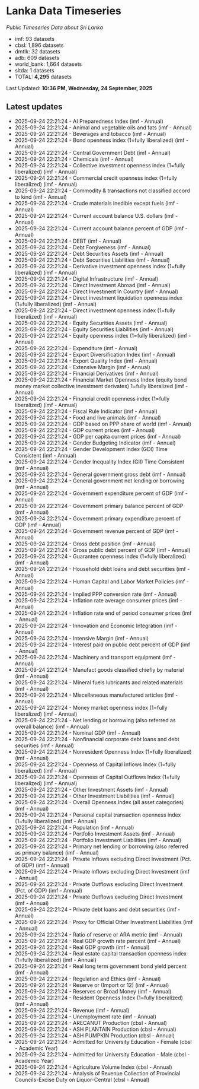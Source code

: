 # Lanka Data Timeseries
*Public Timeseries Data about Sri Lanka*

* imf: 93 datasets
* cbsl: 1,896 datasets
* dmtlk: 32 datasets
* adb: 609 datasets
* world_bank: 1,664 datasets
* sltda: 1 datasets
* TOTAL: **4,295** datasets

Last Updated: **10:36 PM, Wednesday, 24 September, 2025**

## Latest updates

* 2025-09-24 22:21:24 - AI Preparedness Index (imf - Annual)
* 2025-09-24 22:21:24 - Animal and vegetable oils and fats (imf - Annual)
* 2025-09-24 22:21:24 - Beverages and tobacco (imf - Annual)
* 2025-09-24 22:21:24 - Bond openness index (1=fully liberalized) (imf - Annual)
* 2025-09-24 22:21:24 - Central Government Debt (imf - Annual)
* 2025-09-24 22:21:24 - Chemicals (imf - Annual)
* 2025-09-24 22:21:24 - Collective investment openness index (1=fully liberalized) (imf - Annual)
* 2025-09-24 22:21:24 - Commercial credit openness index (1=fully liberalized) (imf - Annual)
* 2025-09-24 22:21:24 - Commodity & transactions not classified accord to kind (imf - Annual)
* 2025-09-24 22:21:24 - Crude materials inedible except fuels (imf - Annual)
* 2025-09-24 22:21:24 - Current account balance U.S. dollars (imf - Annual)
* 2025-09-24 22:21:24 - Current account balance percent of GDP (imf - Annual)
* 2025-09-24 22:21:24 - DEBT (imf - Annual)
* 2025-09-24 22:21:24 - Debt Forgiveness (imf - Annual)
* 2025-09-24 22:21:24 - Debt Securities Assets (imf - Annual)
* 2025-09-24 22:21:24 - Debt Securities Liabilities (imf - Annual)
* 2025-09-24 22:21:24 - Derivative investment openness index (1=fully liberalized) (imf - Annual)
* 2025-09-24 22:21:24 - Digital Infrastructure (imf - Annual)
* 2025-09-24 22:21:24 - Direct Investment Abroad (imf - Annual)
* 2025-09-24 22:21:24 - Direct Investment In Country (imf - Annual)
* 2025-09-24 22:21:24 - Direct investment liquidation openness index (1=fully liberalized) (imf - Annual)
* 2025-09-24 22:21:24 - Direct investment openness index (1=fully liberalized) (imf - Annual)
* 2025-09-24 22:21:24 - Equity Securities Assets (imf - Annual)
* 2025-09-24 22:21:24 - Equity Securities Liabilities (imf - Annual)
* 2025-09-24 22:21:24 - Equity openness index (1=fully liberalized) (imf - Annual)
* 2025-09-24 22:21:24 - Expenditure (imf - Annual)
* 2025-09-24 22:21:24 - Export Diversification Index (imf - Annual)
* 2025-09-24 22:21:24 - Export Quality Index (imf - Annual)
* 2025-09-24 22:21:24 - Extensive Margin (imf - Annual)
* 2025-09-24 22:21:24 - Financial Derivatives (imf - Annual)
* 2025-09-24 22:21:24 - Financial Market Openness Index (equity bond money market collective investment derivates) 1=fully liberalized (imf - Annual)
* 2025-09-24 22:21:24 - Financial credit openness index (1=fully liberalized) (imf - Annual)
* 2025-09-24 22:21:24 - Fiscal Rule Indicator (imf - Annual)
* 2025-09-24 22:21:24 - Food and live animals (imf - Annual)
* 2025-09-24 22:21:24 - GDP based on PPP share of world (imf - Annual)
* 2025-09-24 22:21:24 - GDP current prices (imf - Annual)
* 2025-09-24 22:21:24 - GDP per capita current prices (imf - Annual)
* 2025-09-24 22:21:24 - Gender Budgeting Indicator (imf - Annual)
* 2025-09-24 22:21:24 - Gender Development Index (GDI) Time Consistent (imf - Annual)
* 2025-09-24 22:21:24 - Gender Inequality Index (GII) Time Consistent (imf - Annual)
* 2025-09-24 22:21:24 - General government gross debt (imf - Annual)
* 2025-09-24 22:21:24 - General government net lending or borrowing (imf - Annual)
* 2025-09-24 22:21:24 - Government expenditure percent of GDP (imf - Annual)
* 2025-09-24 22:21:24 - Government primary balance percent of GDP (imf - Annual)
* 2025-09-24 22:21:24 - Government primary expenditure percent of GDP (imf - Annual)
* 2025-09-24 22:21:24 - Government revenue percent of GDP (imf - Annual)
* 2025-09-24 22:21:24 - Gross debt position (imf - Annual)
* 2025-09-24 22:21:24 - Gross public debt percent of GDP (imf - Annual)
* 2025-09-24 22:21:24 - Guarantee openness index (1=fully liberalized) (imf - Annual)
* 2025-09-24 22:21:24 - Household debt loans and debt securities (imf - Annual)
* 2025-09-24 22:21:24 - Human Capital and Labor Market Policies (imf - Annual)
* 2025-09-24 22:21:24 - Implied PPP conversion rate (imf - Annual)
* 2025-09-24 22:21:24 - Inflation rate average consumer prices (imf - Annual)
* 2025-09-24 22:21:24 - Inflation rate end of period consumer prices (imf - Annual)
* 2025-09-24 22:21:24 - Innovation and Economic Integration (imf - Annual)
* 2025-09-24 22:21:24 - Intensive Margin (imf - Annual)
* 2025-09-24 22:21:24 - Interest paid on public debt percent of GDP (imf - Annual)
* 2025-09-24 22:21:24 - Machinery and transport equipment (imf - Annual)
* 2025-09-24 22:21:24 - Manufact goods classified chiefly by material (imf - Annual)
* 2025-09-24 22:21:24 - Mineral fuels lubricants and related materials (imf - Annual)
* 2025-09-24 22:21:24 - Miscellaneous manufactured articles (imf - Annual)
* 2025-09-24 22:21:24 - Money market openness index (1=fully liberalized) (imf - Annual)
* 2025-09-24 22:21:24 - Net lending or borrowing (also referred as overall balance) (imf - Annual)
* 2025-09-24 22:21:24 - Nominal GDP (imf - Annual)
* 2025-09-24 22:21:24 - Nonfinancial corporate debt loans and debt securities (imf - Annual)
* 2025-09-24 22:21:24 - Nonresident Openness Index (1=fully liberalized) (imf - Annual)
* 2025-09-24 22:21:24 - Openness of Capital Inflows Index (1=fully liberalized) (imf - Annual)
* 2025-09-24 22:21:24 - Openness of Capital Outflows Index (1=fully liberalized) (imf - Annual)
* 2025-09-24 22:21:24 - Other Investment Assets (imf - Annual)
* 2025-09-24 22:21:24 - Other Investment Liabilities (imf - Annual)
* 2025-09-24 22:21:24 - Overall Openness Index (all asset categories) (imf - Annual)
* 2025-09-24 22:21:24 - Personal capital transaction openness index (1=fully liberalized) (imf - Annual)
* 2025-09-24 22:21:24 - Population (imf - Annual)
* 2025-09-24 22:21:24 - Portfolio Investment Assets (imf - Annual)
* 2025-09-24 22:21:24 - Portfolio Investment Liabilities (imf - Annual)
* 2025-09-24 22:21:24 - Primary net lending or borrowing (also referred as primary balance) (imf - Annual)
* 2025-09-24 22:21:24 - Private Inflows excluding Direct Investment (Pct. of GDP) (imf - Annual)
* 2025-09-24 22:21:24 - Private Inflows excluding Direct Investment (imf - Annual)
* 2025-09-24 22:21:24 - Private Outflows excluding Direct Investment (Pct. of GDP) (imf - Annual)
* 2025-09-24 22:21:24 - Private Outflows excluding Direct Investment (imf - Annual)
* 2025-09-24 22:21:24 - Private debt loans and debt securities (imf - Annual)
* 2025-09-24 22:21:24 - Proxy for Official Other Investment Liabilities (imf - Annual)
* 2025-09-24 22:21:24 - Ratio of reserve or ARA metric (imf - Annual)
* 2025-09-24 22:21:24 - Real GDP growth rate percent (imf - Annual)
* 2025-09-24 22:21:24 - Real GDP growth (imf - Annual)
* 2025-09-24 22:21:24 - Real estate capital transaction openness index (1=fully liberalized) (imf - Annual)
* 2025-09-24 22:21:24 - Real long term government bond yield percent (imf - Annual)
* 2025-09-24 22:21:24 - Regulation and Ethics (imf - Annual)
* 2025-09-24 22:21:24 - Reserve or (Import or 12) (imf - Annual)
* 2025-09-24 22:21:24 - Reserves or Broad Money (imf - Annual)
* 2025-09-24 22:21:24 - Resident Openness Index (1=fully liberalized) (imf - Annual)
* 2025-09-24 22:21:24 - Revenue (imf - Annual)
* 2025-09-24 22:21:24 - Unemployment rate (imf - Annual)
* 2025-09-24 22:21:24 - ARECANUT Production (cbsl - Annual)
* 2025-09-24 22:21:24 - ASH PLANTAIN Production (cbsl - Annual)
* 2025-09-24 22:21:24 - ASH PUMPKIN Production (cbsl - Annual)
* 2025-09-24 22:21:24 - Admitted for University Education - Female (cbsl - Academic Year)
* 2025-09-24 22:21:24 - Admitted for University Education - Male (cbsl - Academic Year)
* 2025-09-24 22:21:24 - Agriculture Volume Index (cbsl - Annual)
* 2025-09-24 22:21:24 - Analysis of Revenue Collection of Provincial Councils-Excise Duty on Liquor-Central (cbsl - Annual)